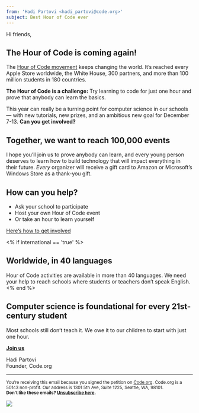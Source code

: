 ```yaml
---
from: 'Hadi Partovi <hadi_partovi@code.org>'
subject: Best Hour of Code ever
---
```


Hi friends, 

## The Hour of Code is coming again!

The [Hour of Code movement](https://hourofcode.com/) keeps changing the world. It’s reached every Apple Store worldwide, the White House, 300 partners, and more than 100 million students in 180 countries. 

**The Hour of Code is a challenge:** Try learning to code for just one hour and prove that anybody can learn the basics.

This year can really be a turning point for computer science in our schools — with new tutorials, new prizes, and an ambitious new goal for December 7-13. **Can you get involved?**

## Together, we want to reach 100,000 events
I hope you’ll join us to prove anybody can learn, and every young person deserves to learn how to build technology that will impact everything in their future. *Every* organizer will receive a gift card to Amazon or Microsoft’s Windows Store as a thank-you gift. 

## How can you help?
- Ask your school to participate
- Host your own Hour of Code event
- Or take an hour to learn yourself

[Here’s how to get involved](https://hourofcode.com/promote)

<% if international == 'true' %>
## Worldwide, in 40 languages
Hour of Code activities are available in more than 40 languages. We need your help to reach schools where students or teachers don’t speak English.
<% end %>

## Computer science is foundational for every 21st-century student
Most schools still don’t teach it. We owe it to our children to start with just one hour.

**[Join us](https://hourofcode.com/)**

Hadi Partovi<br />
Founder, Code.org

<hr>

<small>You’re receiving this email because you signed the petition on <a href="https://Code.org/">Code.org</a>. Code.org is a 501c3 non-profit. Our address is 1301 5th Ave, Suite 1225, Seattle, WA, 98101.</small> <br />
<small><strong>Don't like these emails? [Unsubscribe here](<%= unsubscribe_link %>).</strong></small>


![](<%= tracking_pixel %>)
